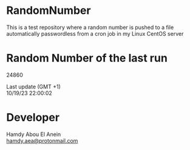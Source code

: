 # RandomNumber    
This is a test repository where a random number is pushed to a file automatically passwordless from a cron job in my Linux CentOS server    
# Random Number of the last run   
24860
      
Last update (GMT +1)    
10/19/23 22:00:02
# Developer    
Hamdy Abou El Anein   
hamdy.aea@protonmail.com
